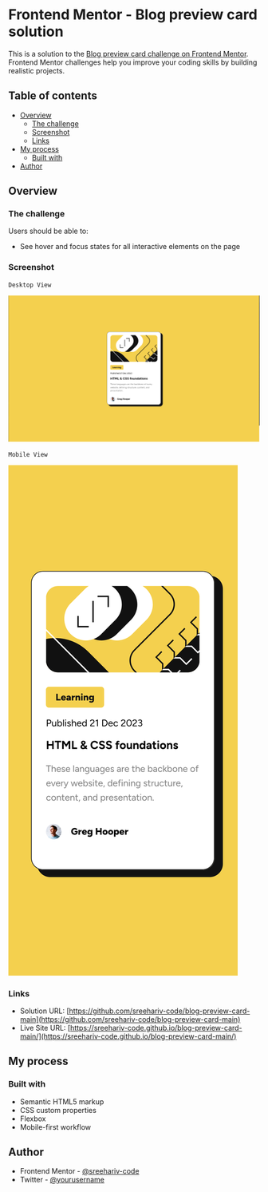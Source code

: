 # Frontend Mentor - Blog preview card solution

This is a solution to the [Blog preview card challenge on Frontend Mentor](https://www.frontendmentor.io/challenges/blog-preview-card-ckPaj01IcS). Frontend Mentor challenges help you improve your coding skills by building realistic projects.

## Table of contents

- [Overview](#overview)
  - [The challenge](#the-challenge)
  - [Screenshot](#screenshot)
  - [Links](#links)
- [My process](#my-process)
  - [Built with](#built-with)
- [Author](#author)

## Overview

### The challenge

Users should be able to:

- See hover and focus states for all interactive elements on the page

### Screenshot

    Desktop View

![Desktop View](screenshots/Desktop.png)

    Mobile View

![Mobile View](screenshots/mobile.png)

### Links

- Solution URL: [https://github.com/sreehariv-code/blog-preview-card-main](https://github.com/sreehariv-code/blog-preview-card-main)
- Live Site URL: [https://sreehariv-code.github.io/blog-preview-card-main/](https://sreehariv-code.github.io/blog-preview-card-main/)

## My process

### Built with

- Semantic HTML5 markup
- CSS custom properties
- Flexbox
- Mobile-first workflow

## Author

- Frontend Mentor - [@sreehariv-code](https://www.frontendmentor.io/profile/sreehariv-code)
- Twitter - [@yourusername](https://www.twitter.com/yourusername)
